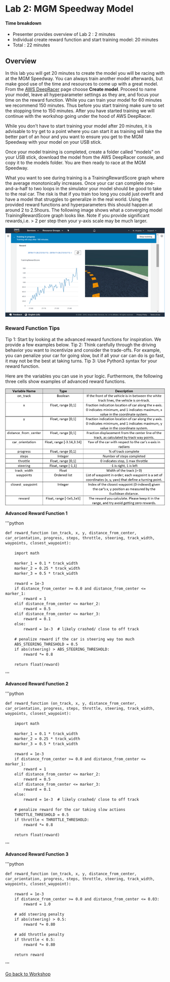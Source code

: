 # Lab 2: MGM Speedway Model

#### Time breakdown

- Presenter provides overview of Lab 2                      :  2 minutes
- Individual create reward function and start training model: 20 minutes
- Total                                                     : 22 minutes


## Overview

In this lab you will get 20 minutes to create the model you will be racing with at the MGM Speedway. You can always train another model afterwards, but make good use of the time and resources to come up with a great model. From the [AWS DeepRacer](https://console.aws.amazon.com/deepracer/) page choose **Create model**. Proceed to name your model, leave all hyperparameter settings as they are, and focus your time on the reward function. While you can train your model for 60 minutes we recommend 150 minutes. Thus before you start training make sure to set the stopping time to 150 minutes. After you have started training we will continue with the workshop going under the hood of AWS DeepRacer.

While you don't have to start training your model after 20 minutes, it is advisable to try get to a point where you can start it as training will take the better part of an hour and you want to ensure you get to the MGM Speedway with your model on your USB stick.

Once your model training is completed, create a folder called "models" on your USB stick, download the model from the AWS DeepRacer console, and copy it to the models folder. You are then ready to race at the MGM Speedway.

What you want to see during training is a TrainingRewardScore graph where the average monotonically increases. Once your car can complete one-and-a-half to two loops in the simulator your model should be good to take to the real car. The risk is that if you train too long you could just overfit and have a model that struggles to generalize in the real world. Using the provided reward functions and hyperparameters this should happen at around 2 to 2.5hours. The following image shows what a converging model TrainingRewardScore graph looks like. Note if you provide significant rewards,i.e. > 2 per step then your y-axis scale may be much larger.


![Converge_Training](img/good_sim_training2.png)

### Reward Function Tips
Tip 1: Start by looking at the advanced reward functions for inspiration. We provide a few examples below.
Tip 2: Think carefully through the driving behavior you want to incentivize and consider the trade-offs. For example, you can penalize your car for going slow, but if all your car can do is go fast, it may not be the best at taking turns.
Tip 3: Use Python3 syntax for your reward function.

Here are the variables you can use in your logic. 
Furthermore, the following three cells show examples of advanced reward functions.

![Reward Function Variables](img/reward_vars.png)


**Advanced Reward Function 1**


'''python

    def reward_function (on_track, x, y, distance_from_center, car_orientation, progress, steps, throttle, steering, track_width, waypoints, closest_waypoint):

        import math

        marker_1 = 0.1 * track_width
        marker_2 = 0.25 * track_width
        marker_3 = 0.5 * track_width

        reward = 1e-3
        if distance_from_center >= 0.0 and distance_from_center <= marker_1:
            reward = 1
        elif distance_from_center <= marker_2:
            reward = 0.5
        elif distance_from_center <= marker_3:
            reward = 0.1
        else:
            reward = 1e-3  # likely crashed/ close to off track

        # penalize reward if the car is steering way too much
        ABS_STEERING_THRESHOLD = 0.5
        if abs(steering) > ABS_STEERING_THRESHOLD:
            reward *= 0.8

        return float(reward)
'''


**Advanced Reward Function 2**


'''python

    def reward_function (on_track, x, y, distance_from_center, car_orientation, progress, steps, throttle, steering, track_width, waypoints, closest_waypoint):

        import math

        marker_1 = 0.1 * track_width
        marker_2 = 0.25 * track_width
        marker_3 = 0.5 * track_width

        reward = 1e-3
        if distance_from_center >= 0.0 and distance_from_center <= marker_1:
            reward = 1
        elif distance_from_center <= marker_2:
            reward = 0.5
        elif distance_from_center <= marker_3:
            reward = 0.1
        else:
            reward = 1e-3  # likely crashed/ close to off track

        # penalize reward for the car taking slow actions
        THROTTLE_THRESHOLD = 0.5
        if throttle < THROTTLE_THRESHOLD:
            reward *= 0.8

        return float(reward)
'''


**Advanced Reward Function 3**


'''python

    def reward_function (on_track, x, y, distance_from_center, car_orientation, progress, steps, throttle, steering, track_width, waypoints, closest_waypoint):

        reward = 1e-3
        if distance_from_center >= 0.0 and distance_from_center <= 0.03:
            reward = 1.0

        # add steering penalty
        if abs(steering) > 0.5:
            reward *= 0.80

        # add throttle penalty
        if throttle < 0.5:
            reward *= 0.80

        return reward
'''


[Go back to Workshop](https://github.com/aws-samples/aws-deepracer-workshops/blob/master/README.md)
